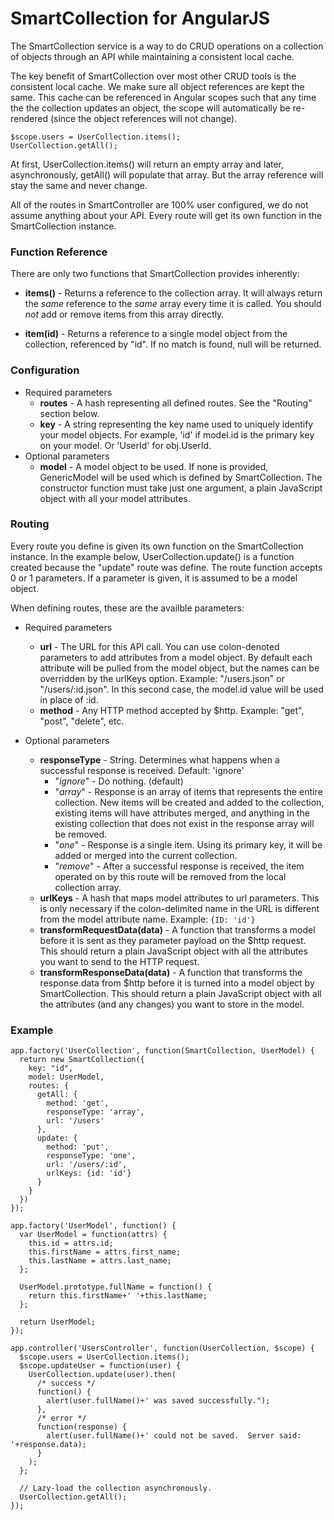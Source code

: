 # SmartCollection for AngularJS

The SmartCollection service is a way to do CRUD operations on a collection of
objects through an API while maintaining a consistent local cache.

The key benefit of SmartCollection over most other CRUD tools is the
consistent local cache.  We make sure all object references are kept the same.
This cache can be referenced in Angular scopes such that any time the the
collection updates an object, the scope will automatically be re-rendered
(since the object references will not change).

    $scope.users = UserCollection.items();
    UserCollection.getAll();

At first, UserCollection.items() will return an empty array and later,
asynchronously, getAll() will populate that array.  But the array reference
will stay the same and never change.

All of the routes in SmartController are 100% user configured, we do not
assume anything about your API.  Every route will get its own function in the SmartCollection instance.

### Function Reference

There are only two functions that SmartCollection provides inherently:

* **items()** - Returns a reference to the collection array.  It will always
return the *same* reference to the *same* array every time it is called.  You
should *not* add or remove items from this array directly.

* **item(id)** - Returns a reference to a single model object from the collection,
referenced by "id".  If no match is found, null will be returned.

### Configuration

* Required parameters
  * **routes** - A hash representing all defined routes.  See the "Routing" section below.
  * **key** - A string representing the key name used to uniquely identify your model objects.
For example, 'id' if model.id is the primary key on your model.  Or 'UserId' for obj.UserId.
* Optional parameters
  * **model** - A model object to be used.  If none is provided, GenericModel will be used which is defined by SmartCollection. The constructor function must take just one argument, a plain JavaScript object with all your model attributes.

### Routing

Every route you define is given its own function on the SmartCollection instance.  In the example below, UserCollection.update() is a function created because the "update" route was define.  The route function accepts 0 or 1 parameters.  If a parameter is given, it is assumed to be a model object.

When defining routes, these are the availble parameters:

* Required parameters
  * **url** - The URL for this API call.  You can use colon-denoted parameters to add attributes from a model object.  By default each attribute will be pulled from the model object, but the names can be overridden by the urlKeys option.  Example: "/users.json" or "/users/:id.json".  In this second case, the model.id value will be used in place of :id.
  * **method** - Any HTTP method accepted by $http.  Example: "get", "post", "delete", etc.

* Optional parameters
  * **responseType** - String.  Determines what happens when a successful response is received.  Default: 'ignore'
    * "_ignore_" - Do nothing. (default)
    * "_array_" - Response is an array of items that represents the entire collection.  New items will be created and added to the collection, existing items will have attributes merged, and anything in the existing collection that does not exist in the response array will be removed.
    * "_one_" - Response is a single item.  Using its primary key, it will be added or merged into the current collection.
    * "_remove_" - After a successful response is received, the item operated on by this route will be removed from the local collection array.
  * **urlKeys** - A hash that maps model attributes to url parameters.  This is only necessary if the colon-delimited name in the URL is different from the model attribute name.  Example: ```{ID: 'id'}```
  * **transformRequestData(data)** - A function that transforms a model before it is sent as they parameter payload on the $http request.  This should return a plain JavaScript object with all the attributes you want to send to the HTTP request.
  * **transformResponseData(data)** - A function that transforms the response.data from $http before it is turned into a model object by SmartCollection.  This should return a plain JavaScript object with all the attributes (and any changes) you want to store in the model.

### Example

    app.factory('UserCollection', function(SmartCollection, UserModel) {
      return new SmartCollection({
        key: "id",
        model: UserModel,
        routes: {
          getAll: {
            method: 'get',
            responseType: 'array',
            url: '/users'
          },
          update: {
            method: 'put',
            responseType: 'one',
            url: '/users/:id',
            urlKeys: {id: 'id'}
          }
        }
      })
    });
    
    app.factory('UserModel', function() {
      var UserModel = function(attrs) {
        this.id = attrs.id;
        this.firstName = attrs.first_name;
        this.lastName = attrs.last_name;
      };
    
      UserModel.prototype.fullName = function() {
        return this.firstName+' '+this.lastName;
      };
    
      return UserModel;
    });
    
    app.controller('UsersController', function(UserCollection, $scope) {
      $scope.users = UserCollection.items();
      $scope.updateUser = function(user) {
        UserCollection.update(user).then(
          /* success */
          function() {
            alert(user.fullName()+' was saved successfully.");
          },
          /* error */
          function(response) {
            alert(user.fullName()+' could not be saved.  Server said: '+response.data);
          }
        );
      };
      
      // Lazy-load the collection asynchronously.
      UserCollection.getAll();
    });
